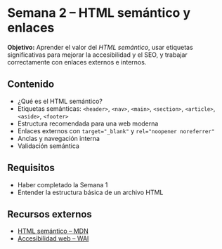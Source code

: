 # Semana 2 – HTML semántico y enlaces

**Objetivo:** Aprender el valor del *HTML semántico*, usar etiquetas significativas para mejorar la accesibilidad y el SEO, y trabajar correctamente con enlaces externos e internos.

## Contenido
- ¿Qué es el HTML semántico?
- Etiquetas semánticas: `<header>`, `<nav>`, `<main>`, `<section>`, `<article>`, `<aside>`, `<footer>`
- Estructura recomendada para una web moderna
- Enlaces externos con `target="_blank"` y `rel="noopener noreferrer"`
- Anclas y navegación interna
- Validación semántica

## Requisitos
- Haber completado la Semana 1
- Entender la estructura básica de un archivo HTML

## Recursos externos
- [HTML semántico – MDN](https://developer.mozilla.org/es/docs/Glossary/Semantics)
- [Accesibilidad web – WAI](https://www.w3.org/WAI/fundamentals/accessibility-intro/)


